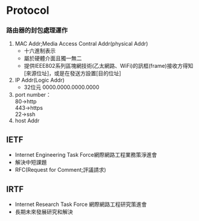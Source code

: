 Protocol
===
### 路由器的封包處理運作
1. MAC Addr;Media Access Contral Addr(physical Addr)  
   - 十六進制表示
   - 屬於硬體介面且獨一無二
   - 提供IEEE802系列區塊網技術(乙太網路、WiFi)的訊框(frame)接收方得知[來源位址]，或是在發送方設置[目的位址]
2. IP Addr(Logic Addr)
   - 32位元 0000.0000.0000.0000
3. port number： </br>
    80->http</br>
    443->https</br>
    22->ssh
4. host Addr

## IETF
- Internet Engineering Task Force網際網路工程業務策淨進會
- 解決中短課題
- RFC(Request for Comment;評議請求)
## IRTF 
- Internet Research Task Force 網際網路工程研究策進會
- 長期未來發展研究和解決